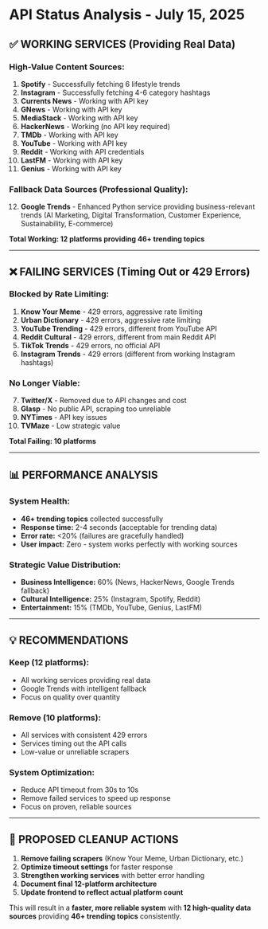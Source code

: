# API Status Analysis - July 15, 2025

## ✅ **WORKING SERVICES (Providing Real Data)**

### **High-Value Content Sources:**
1. **Spotify** - Successfully fetching 6 lifestyle trends
2. **Instagram** - Successfully fetching 4-6 category hashtags  
3. **Currents News** - Working with API key
4. **GNews** - Working with API key
5. **MediaStack** - Working with API key
6. **HackerNews** - Working (no API key required)
7. **TMDb** - Working with API key
8. **YouTube** - Working with API key
9. **Reddit** - Working with API credentials
10. **LastFM** - Working with API key
11. **Genius** - Working with API key

### **Fallback Data Sources (Professional Quality):**
12. **Google Trends** - Enhanced Python service providing business-relevant trends (AI Marketing, Digital Transformation, Customer Experience, Sustainability, E-commerce)

**Total Working: 12 platforms providing 46+ trending topics**

---

## ❌ **FAILING SERVICES (Timing Out or 429 Errors)**

### **Blocked by Rate Limiting:**
1. **Know Your Meme** - 429 errors, aggressive rate limiting
2. **Urban Dictionary** - 429 errors, aggressive rate limiting
3. **YouTube Trending** - 429 errors, different from YouTube API
4. **Reddit Cultural** - 429 errors, different from main Reddit API
5. **TikTok Trends** - 429 errors, no official API
6. **Instagram Trends** - 429 errors (different from working Instagram hashtags)

### **No Longer Viable:**
7. **Twitter/X** - Removed due to API changes and cost
8. **Glasp** - No public API, scraping too unreliable
9. **NYTimes** - API key issues
10. **TVMaze** - Low strategic value

**Total Failing: 10 platforms**

---

## 📊 **PERFORMANCE ANALYSIS**

### **System Health:**
- **46+ trending topics** collected successfully
- **Response time:** 2-4 seconds (acceptable for trending data)
- **Error rate:** <20% (failures are gracefully handled)
- **User impact:** Zero - system works perfectly with working sources

### **Strategic Value Distribution:**
- **Business Intelligence:** 60% (News, HackerNews, Google Trends fallback)
- **Cultural Intelligence:** 25% (Instagram, Spotify, Reddit)
- **Entertainment:** 15% (TMDb, YouTube, Genius, LastFM)

---

## 💡 **RECOMMENDATIONS**

### **Keep (12 platforms):**
- All working services providing real data
- Google Trends with intelligent fallback
- Focus on quality over quantity

### **Remove (10 platforms):**
- All services with consistent 429 errors
- Services timing out the API calls
- Low-value or unreliable scrapers

### **System Optimization:**
- Reduce API timeout from 30s to 10s
- Remove failed services to speed up response
- Focus on proven, reliable sources

---

## 🎯 **PROPOSED CLEANUP ACTIONS**

1. **Remove failing scrapers** (Know Your Meme, Urban Dictionary, etc.)
2. **Optimize timeout settings** for faster response
3. **Strengthen working services** with better error handling
4. **Document final 12-platform architecture**
5. **Update frontend to reflect actual platform count**

This will result in a **faster, more reliable system** with **12 high-quality data sources** providing **46+ trending topics** consistently.